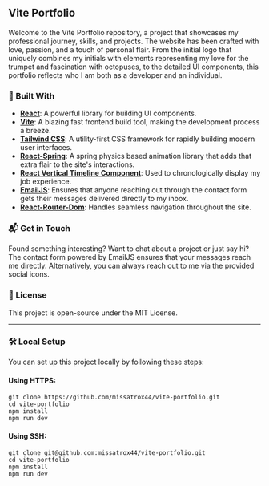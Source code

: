 ## Vite Portfolio

Welcome to the Vite Portfolio repository, a project that showcases my professional journey, skills, and projects. The website has been crafted with love, passion, and a touch of personal flair. From the initial logo that uniquely combines my initials with elements representing my love for the trumpet and fascination with octopuses, to the detailed UI components, this portfolio reflects who I am both as a developer and an individual.

### 🔧 Built With

- [**React**](https://react.dev/): A powerful library for building UI components.
- [**Vite**](https://vitejs.dev/): A blazing fast frontend build tool, making the development process a breeze.
- [**Tailwind CSS**](https://tailwindcss.com/): A utility-first CSS framework for rapidly building modern user interfaces.
- [**React-Spring**](https://www.react-spring.dev/): A spring physics based animation library that adds that extra flair to the site's interactions.
- [**React Vertical Timeline Component**](https://www.npmjs.com/package/react-vertical-timeline-component): Used to chronologically display my job experience.
- [**EmailJS**](https://www.emailjs.com/): Ensures that anyone reaching out through the contact form gets their messages delivered directly to my inbox.
- [**React-Router-Dom**](https://reactrouter.com/en/main): Handles seamless navigation throughout the site.


### 📬 Get in Touch

Found something interesting? Want to chat about a project or just say hi? The contact form powered by EmailJS ensures that your messages reach me directly. Alternatively, you can always reach out to me via the provided social icons.

### 📜 License

This project is open-source under the MIT License.

---
### 🛠️ Local Setup

You can set up this project locally by following these steps:

#### Using HTTPS:
```
git clone https://github.com/missatrox44/vite-portfolio.git
cd vite-portfolio
npm install
npm run dev
```

#### Using SSH:
```
git clone git@github.com:missatrox44/vite-portfolio.git
cd vite-portfolio
npm install
npm run dev
```

